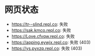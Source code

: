 # 网页状态
- https://tr--slind.repl.co: 失败
- https://sak.kmco.repl.co: 失败
- https://Love.cfvqw.repl.co: 失败
- https://apping.eywjx.repl.co: 失败 (403)
- https://ys.pyxzp.repl.co: 失败 (403)
